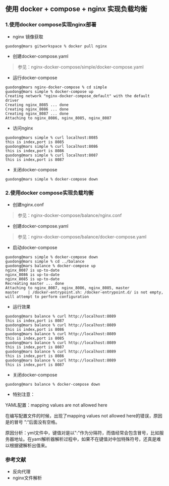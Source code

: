## 使用 docker + compose + nginx 实现负载均衡


### 1.使用docker compose实现nginx部署

- nginx 镜像获取

```
guodong@mars gitworkspace % docker pull nginx
```

- 创建docker-compose.yaml

> 参见：nginx-docker-compose/simple/docker-compose.yaml

- 运行docker-compose

```
guodong@mars nginx-docker-compose % cd simple
guodong@mars simple % docker-compose up  
Creating network "nginx-docker-compose_default" with the default driver
Creating nginx_8085 ... done
Creating nginx_8086 ... done
Creating nginx_8087 ... done
Attaching to nginx_8086, nginx_8085, nginx_8087
```

- 访问nginx

```
guodong@mars simple % curl localhost:8085
this is index,port is 8085
guodong@mars simple % curl localhost:8086
this is index,port is 8086
guodong@mars simple % curl localhost:8087
this is index,port is 8087
```

- 关闭docker-compose 

```
guodong@mars simple % docker-compose down
```

### 2.使用docker compose实现负载均衡

- 创建nginx.conf

> 参见：nginx-docker-compose/balance/nginx.conf

- 创建docker-compose.yaml

> 参见：nginx-docker-compose/balance/docker-compose.yaml

- 启动docker-compose
```
guodong@mars simple % docker-compose down
guodong@mars simple % cd ../balance
guodong@mars balance % docker-compose up
nginx_8087 is up-to-date
nginx_8086 is up-to-date
nginx_8085 is up-to-date
Recreating master ... done
Attaching to nginx_8087, nginx_8086, nginx_8085, master
master    | /docker-entrypoint.sh: /docker-entrypoint.d/ is not empty, will attempt to perform configuration

```

- 运行效果

```
guodong@mars balance % curl http://localhost:8089
this is index,port is 8087
guodong@mars balance % curl http://localhost:8089
this is index,port is 8086
guodong@mars balance % curl http://localhost:8089
this is index,port is 8085
guodong@mars balance % curl http://localhost:8089
this is index,port is 8087
guodong@mars balance % curl http://localhost:8089
this is index,port is 8086
guodong@mars balance % curl http://localhost:8089
this is index,port is 8087
```
- 关闭docker-compose 

```
guodong@mars balance % docker-compose down
```

- 特别注意：

YAML配置：mapping values are not allowed here

在编写配置文件的时候，出现了mapping values not allowed here的错误，原因是的冒号 ”:“后面没有空格。

原因分析：yml文件中，键值对是以":"作为分隔符，而值经常会包含冒号，比如服务器地址。在yaml解析器解析过程中，如果不在键值对中加特殊符号，还真是难以根据键解析出值来。


### 参考文献

- 反向代理
- nginx文件解析